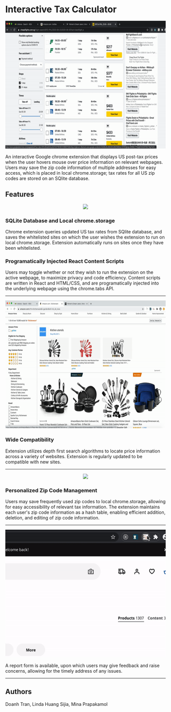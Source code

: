# Interactive Tax Calculator

<p align='center'>
<img src="./readme_assets/basic_functionality.gif" height='400'/>
</p>

An interactive Google chrome extension that displays US post-tax prices when the user hovers mouse over price information on relevant webpages. Users may save the zip code information of multiple addresses for easy access, which is placed in local chrome.storage; tax rates for all US zip codes are stored on an SQlite database. 

## Features

<p align='center'>
<img src="./readme_assets/save_url2.gif" height='400'/>
</p>

### SQLite Database and Local chrome.storage

Chrome extension queries updated US tax rates from SQlite database, and saves the whitelisted sites on which the user wishes the extension to run on local chrome.storage. Extension automatically runs on sites once they have been whitelisted.

### Programatically Injected React Content Scripts

Users may toggle whether or not they wish to run the extension on the active webpage, to maximize privacy and code efficiency. Content scripts are written in React and HTML/CSS, and are programatically injected into the underlying webpage using the chrome.tabs API. 

---

<p align='center'>
<img src="./readme_assets/amazon_searches.gif" height='400'/>
</p>

### Wide Compatibility

Extension utilizes depth first search algorithms to locate price information across a variety of websites. Extension is regularly updated to be compatible with new sites.

---

<p align='center'>
<img src="./readme_assets/zipcode_management.gif" height='400'/>
</p>

### Personalized Zip Code Management

Users may save frequently used zip codes to local chrome.storage, allowing for easy accessibility of relevant
tax information. The extension maintains each user's zip code information as a hash table, enabling efficient addition, deletion, and editing of zip code information. 

---

<p align='center'>
<img src="./readme_assets/report.gif" height='400'/>
</p>

A report form is available, upon which users may give feedback and raise concerns, allowing for the timely address of any issues. 

---

## Authors

Doanh Tran, Linda Huang Sijia, Mina Prapakamol
